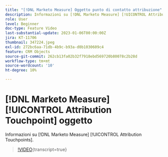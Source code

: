 ```yaml
---
title: "[!DNL Marketo Measure] Oggetto punto di contatto attribuzione"
description: Informazioni su [!DNL Marketo Measure] [!UICONTROL Attribution Touchpoints].
role: User
level: Beginner
doc-type: Feature Video
last-substantial-update: 2023-01-06T00:00:00Z
jira: KT-11706
thumbnail: 347224.jpeg
exl-id: 272bc6aa-71db-4b9c-b93a-d0b1030609c4
feature: CRM Objects
source-git-commit: 262cb13fa02b32f7918ebd569720b80078c2b28d
workflow-type: tm+mt
source-wordcount: '10'
ht-degree: 10%

---
```


# [!DNL Marketo Measure] [!UICONTROL Attribution Touchpoint] oggetto

Informazioni su [!DNL Marketo Measure] [!UICONTROL Attribution Touchpoints].

>[!VIDEO](https://video.tv.adobe.com/v/347224/?learn=on){transcript=true}
